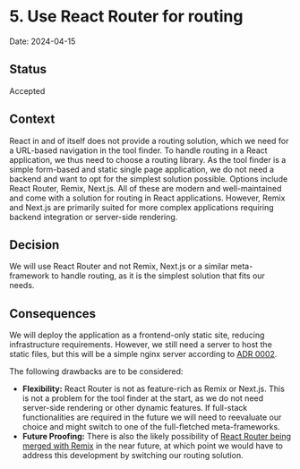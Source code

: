 # 5. Use React Router for routing

Date: 2024-04-15

## Status

Accepted

## Context

React in and of itself does not provide a routing solution, which we need for a URL-based navigation in the tool finder.
To handle routing in a React application, we thus need to choose a routing library.
As the tool finder is a simple form-based and static single page application, we do not need a backend and want to opt for the simplest solution possible.
Options include React Router, Remix, Next.js.
All of these are modern and well-maintained and come with a solution for routing in React applications.
However, Remix and Next.js are primarily suited for more complex applications requiring backend integration or server-side rendering.

## Decision

We will use React Router and not Remix, Next.js or a similar meta-framework to handle routing, as it is the simplest solution that fits our needs.

## Consequences

We will deploy the application as a frontend-only static site, reducing infrastructure requirements. However, we still need a server to host the static files, but this will be a simple nginx server according to [ADR 0002](/doc/adr/0002-host-on-OTC.md).

The following drawbacks are to be considered:

- **Flexibility:** React Router is not as feature-rich as Remix or Next.js. This is not a problem for the tool finder at the start, as we do not need server-side rendering or other dynamic features. If full-stack functionalities are required in the future we will need to reevaluate our choice and might switch to one of the full-fletched meta-frameworks.
- **Future Proofing:** There is also the likely possibility of [React Router being merged with Remix](https://twitter.com/ryanflorence/status/1767560366027129211) in the near future, at which point we would have to address this development by switching our routing solution.
